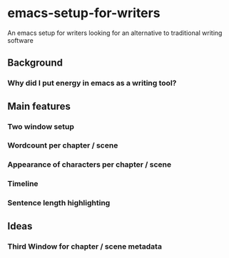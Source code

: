 # emacs-setup-for-writers
An emacs setup for writers looking for an alternative to traditional writing software

## Background
### Why did I put energy in emacs as a writing tool?
## Main features
### Two window setup
### Wordcount per chapter / scene
### Appearance of characters per chapter / scene
### Timeline
### Sentence length highlighting
## Ideas
### Third Window for chapter / scene metadata 
